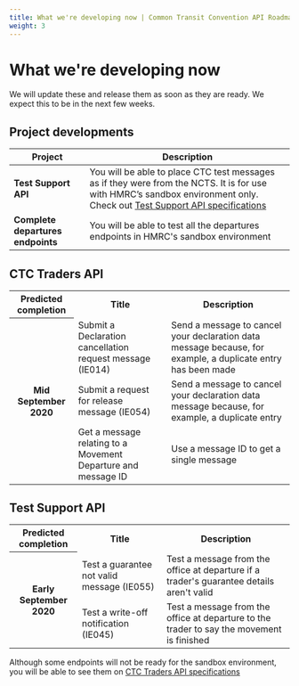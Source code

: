```yaml
---
title: What we're developing now | Common Transit Convention API Roadmap
weight: 3
---
```


# What we're developing now   

We will update these and release them as soon as they are ready. We expect this to be in the next few weeks.

## Project developments    

| **Project** |**Description** |
|------|-------------|
|**Test Support API**| You will be able to place CTC test messages as if they were from the NCTS. It is for use with HMRC’s sandbox environment only. Check out [Test Support API specifications](https://developer.service.hmrc.gov.uk/api-documentation/docs/api/service/common-transit-convention-traders/1.0)|Test Support API|
|**Complete departures endpoints**|You will be able to test all the departures endpoints in HMRC's sandbox environment|

## CTC Traders API    

<html>
<table>
  <tr>
    <th>Predicted completion</th>
    <th>Title</th>
    <th>Description</th>
  </tr>
  <tr>
    <th rowspan="9"> Mid September 2020</th>
  </tr>
   <tr>
    <td>Submit a Declaration cancellation request message (IE014)</td>
    <td>Send a message to cancel your declaration data message because, for example, a duplicate entry has been made</td>
  </tr>
  <tr>
    <td>Submit a request for release message (IE054)</td>
    <td>Send a message to cancel your declaration data message because, for example, a duplicate entry</td>
  </tr>
  <tr>
    <td>Get a message relating to a Movement Departure and message ID</td>
    <td>Use a message ID to get a single message</td>
  </tr>
</table>
</html>

## Test Support API

<table>
  <tr>
    <th>Predicted completion</th>
    <th>Title</th>
    <th>Description</th>
  </tr>
   <tr>
    <th rowspan="20"> Early September 2020</th>
  </tr>
   <tr>
    <td>Test a guarantee not valid message (IE055)</td>
    <td>Test a message from the office at departure if a trader's guarantee details aren't valid</td>
  </tr>
   <tr>
    <td>Test a write-off notification (IE045)</td>
    <td>Test a message from the office at departure to the trader to say the movement is finished</td>
  </tr>
 
</table>
</html>



Although some endpoints will not be ready for the sandbox environment, you will be able to see them on [CTC Traders API specifications](https://developer.service.hmrc.gov.uk/api-documentation/docs/api/service/common-transit-convention-traders/1.0)
